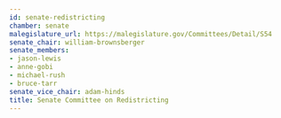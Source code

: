 ```yaml
---
id: senate-redistricting
chamber: senate
malegislature_url: https://malegislature.gov/Committees/Detail/S54
senate_chair: william-brownsberger
senate_members:
- jason-lewis
- anne-gobi
- michael-rush
- bruce-tarr
senate_vice_chair: adam-hinds
title: Senate Committee on Redistricting
---
```

